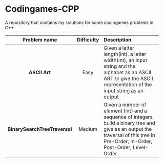 # Codingames-CPP
A repository that contains my solutions for some codingames problems in C++

|Problem name|Difficulty|Description|
| :---: | :---: | :--- |
| **ASCII Art** | Easy  | Given a letter length(int), a letter width(int), an input string and the alphabet as an ASCII ART,\n give the ASCII representation of the input string as an output|
| **BinarySearchTreeTraversal** | Medium | Given a number of element (int) and a sequence of integers, build a binary tree and give as an output the traversal of this tree in Pre-Order, In-Order, Post-Order, Level-Order|
